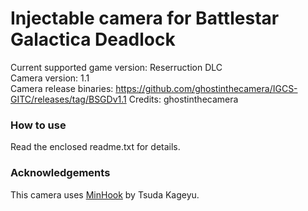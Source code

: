 Injectable camera for Battlestar Galactica Deadlock
============================

Current supported game version: Reserruction DLC  
Camera version: 1.1   
Camera release binaries: https://github.com/ghostinthecamera/IGCS-GITC/releases/tag/BSGDv1.1
Credits: ghostinthecamera  
  
### How to use
Read the enclosed readme.txt for details. 

### Acknowledgements
This camera uses [MinHook](https://github.com/TsudaKageyu/minhook) by Tsuda Kageyu.
